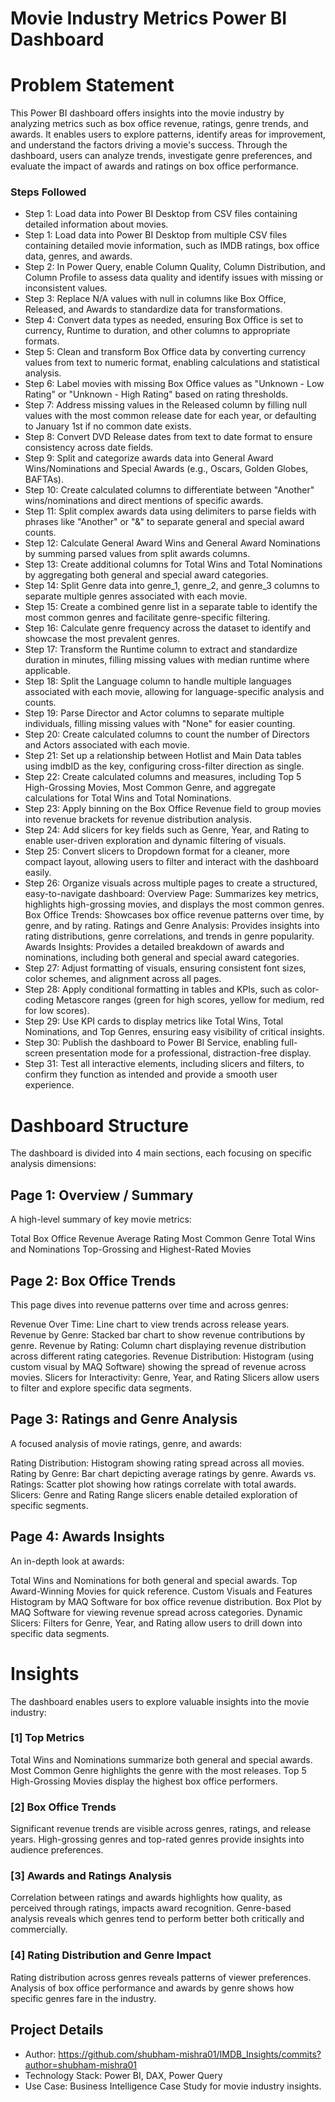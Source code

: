 # Movie Industry Metrics Power BI Dashboard

# Problem Statement
This Power BI dashboard offers insights into the movie industry by analyzing metrics such as box office revenue, ratings, genre trends, and awards. It enables users to explore patterns, identify areas for improvement, and understand the factors driving a movie's success. Through the dashboard, users can analyze trends, investigate genre preferences, and evaluate the impact of awards and ratings on box office performance.

### Steps Followed
- Step 1: Load data into Power BI Desktop from CSV files containing detailed information about movies.
- Step 1: Load data into Power BI Desktop from multiple CSV files containing detailed movie information, such as IMDB ratings, box office data, genres, and awards.
- Step 2: In Power Query, enable Column Quality, Column Distribution, and Column Profile to assess data quality and identify issues with missing or inconsistent values.
- Step 3: Replace N/A values with null in columns like Box Office, Released, and Awards to standardize data for transformations.
- Step 4: Convert data types as needed, ensuring Box Office is set to currency, Runtime to duration, and other columns to appropriate formats.
- Step 5: Clean and transform Box Office data by converting currency values from text to numeric format, enabling calculations and statistical analysis.
- Step 6: Label movies with missing Box Office values as "Unknown - Low Rating" or "Unknown - High Rating" based on rating thresholds.
- Step 7: Address missing values in the Released column by filling null values with the most common release date for each year, or defaulting to January 1st if no common date exists.
- Step 8: Convert DVD Release dates from text to date format to ensure consistency across date fields.
- Step 9: Split and categorize awards data into General Award Wins/Nominations and Special Awards (e.g., Oscars, Golden Globes, BAFTAs).
- Step 10: Create calculated columns to differentiate between "Another" wins/nominations and direct mentions of specific awards.
- Step 11: Split complex awards data using delimiters to parse fields with phrases like "Another" or "&" to separate general and special award counts.
- Step 12: Calculate General Award Wins and General Award Nominations by summing parsed values from split awards columns.
- Step 13: Create additional columns for Total Wins and Total Nominations by aggregating both general and special award categories.
- Step 14: Split Genre data into genre_1, genre_2, and genre_3 columns to separate multiple genres associated with each movie.
- Step 15: Create a combined genre list in a separate table to identify the most common genres and facilitate genre-specific filtering.
- Step 16: Calculate genre frequency across the dataset to identify and showcase the most prevalent genres.
- Step 17: Transform the Runtime column to extract and standardize duration in minutes, filling missing values with median runtime where applicable.
- Step 18: Split the Language column to handle multiple languages associated with each movie, allowing for language-specific analysis and counts.
- Step 19: Parse Director and Actor columns to separate multiple individuals, filling missing values with "None" for easier counting.
- Step 20: Create calculated columns to count the number of Directors and Actors associated with each movie.
- Step 21: Set up a relationship between Hotlist and Main Data tables using imdbID as the key, configuring cross-filter direction as single.
- Step 22: Create calculated columns and measures, including Top 5 High-Grossing Movies, Most Common Genre, and aggregate calculations for Total Wins and Total Nominations.
- Step 23: Apply binning on the Box Office Revenue field to group movies into revenue brackets for revenue distribution analysis.
- Step 24: Add slicers for key fields such as Genre, Year, and Rating to enable user-driven exploration and dynamic filtering of visuals.
- Step 25: Convert slicers to Dropdown format for a cleaner, more compact layout, allowing users to filter and interact with the dashboard easily.
- Step 26: Organize visuals across multiple pages to create a structured, easy-to-navigate dashboard:
Overview Page: Summarizes key metrics, highlights high-grossing movies, and displays the most common genres.
Box Office Trends: Showcases box office revenue patterns over time, by genre, and by rating.
Ratings and Genre Analysis: Provides insights into rating distributions, genre correlations, and trends in genre popularity.
Awards Insights: Provides a detailed breakdown of awards and nominations, including both general and special award categories.
- Step 27: Adjust formatting of visuals, ensuring consistent font sizes, color schemes, and alignment across all pages.
- Step 28: Apply conditional formatting in tables and KPIs, such as color-coding Metascore ranges (green for high scores, yellow for medium, red for low scores).
- Step 29: Use KPI cards to display metrics like Total Wins, Total Nominations, and Top Genres, ensuring easy visibility of critical insights.
- Step 30: Publish the dashboard to Power BI Service, enabling full-screen presentation mode for a professional, distraction-free display.
- Step 31: Test all interactive elements, including slicers and filters, to confirm they function as intended and provide a smooth user experience.
# Dashboard Structure
The dashboard is divided into 4 main sections, each focusing on specific analysis dimensions:

## Page 1: Overview / Summary
A high-level summary of key movie metrics:

Total Box Office Revenue
Average Rating
Most Common Genre
Total Wins and Nominations
Top-Grossing and Highest-Rated Movies
## Page 2: Box Office Trends
This page dives into revenue patterns over time and across genres:

Revenue Over Time: Line chart to view trends across release years.
Revenue by Genre: Stacked bar chart to show revenue contributions by genre.
Revenue by Rating: Column chart displaying revenue distribution across different rating categories.
Revenue Distribution: Histogram (using custom visual by MAQ Software) showing the spread of revenue across movies.
Slicers for Interactivity:
Genre, Year, and Rating Slicers allow users to filter and explore specific data segments.
## Page 3: Ratings and Genre Analysis
A focused analysis of movie ratings, genre, and awards:

Rating Distribution: Histogram showing rating spread across all movies.
Rating by Genre: Bar chart depicting average ratings by genre.
Awards vs. Ratings: Scatter plot showing how ratings correlate with total awards.
Slicers:
Genre and Rating Range slicers enable detailed exploration of specific segments.
## Page 4: Awards Insights
An in-depth look at awards:

Total Wins and Nominations for both general and special awards.
Top Award-Winning Movies for quick reference.
Custom Visuals and Features
Histogram by MAQ Software for box office revenue distribution.
Box Plot by MAQ Software for viewing revenue spread across categories.
Dynamic Slicers: Filters for Genre, Year, and Rating allow users to drill down into specific data segments.

# Insights
The dashboard enables users to explore valuable insights into the movie industry:

### [1] Top Metrics
Total Wins and Nominations summarize both general and special awards.
Most Common Genre highlights the genre with the most releases.
Top 5 High-Grossing Movies display the highest box office performers.
### [2] Box Office Trends
Significant revenue trends are visible across genres, ratings, and release years.
High-grossing genres and top-rated genres provide insights into audience preferences.
### [3] Awards and Ratings Analysis
Correlation between ratings and awards highlights how quality, as perceived through ratings, impacts award recognition.
Genre-based analysis reveals which genres tend to perform better both critically and commercially.
### [4] Rating Distribution and Genre Impact
Rating distribution across genres reveals patterns of viewer preferences.
Analysis of box office performance and awards by genre shows how specific genres fare in the industry.
## Project Details
- Author: https://github.com/shubham-mishra01/IMDB_Insights/commits?author=shubham-mishra01
- Technology Stack: Power BI, DAX, Power Query
- Use Case: Business Intelligence Case Study for movie industry insights.
